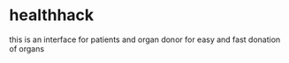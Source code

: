 # healthhack
this is an interface for patients and organ donor for easy and fast donation of organs
